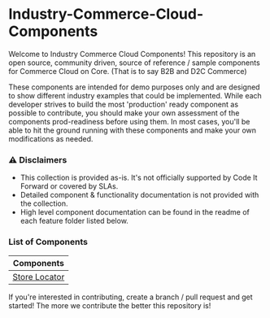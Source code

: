 # Industry-Commerce-Cloud-Components

Welcome to Industry Commerce Cloud Components! 
This repository is an open source, community driven, source of reference / sample components for Commerce Cloud on Core. (That is to say B2B and D2C Commerce)

These components are intended for demo purposes only and are designed to show different industry examples that could be implemented. While each developer strives to build the most 'production' ready component as possible to contribute, you should make your own assessment of the components prod-readiness before using them. 
In most cases, you'll be able to hit the ground running with these components and make your own modifications as needed. 

### ⚠️ Disclaimers

- This collection is provided as-is. It's not officially supported by Code It Forward or covered by SLAs.
- Detailed component & functionality documentation is not provided with the collection. 
- High level component documentation can be found in the readme of each feature folder listed below. 


### List of Components

| Components  | 
| ------------- | 
| [Store Locator](/Store%20Locator/)  | 


If you're interested in contributing, create a branch / pull request and get started! The more we contribute the better this repository is!
